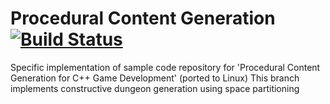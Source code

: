 # Procedural Content Generation [![Build Status](https://travis-ci.org/myood/ProceduralContentGeneration-Linux.svg?branch=SpacePartitioning)](https://travis-ci.org/myood/ProceduralContentGeneration-Linux/builds)
Specific implementation of sample code repository for 'Procedural Content Generation for C++ Game Development' (ported to Linux)
This branch implements constructive dungeon generation using space partitioning
